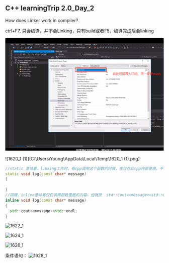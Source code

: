 ## C++ learningTrip 2.0_Day_2

How does Linker work in compiler?

ctrl+F7, 只会编译，并不会Linking，只有build或者F5，编译完成后会linking

![image](https://github.com/MeleeMegaRyan/UE4-C-Demo/blob/master/C%2B%2BLearningTrip2.0/Day2/1618_1.png)

![1620_1 (1)](C:\Users\Young\AppData\Local\Temp\1620_1 (1).png)




```c++
//static 意味着，linking工作时，有cpp调用这个函数的时候，仅仅在此cpp内部使用，不会出现函数重复出现的错误
static void log(const char* message)
{

}
//同理，inline意味着仅仅调用函数里面的内容，也就是  std::cout<<message<<std::endl;也不会出现重复出现的错误
inline void log(const char* message)
{
  std::cout<<message<<std::endl;
}
```
![1622_1](C:\Users\Young\AppData\Local\Temp\1622_1.png)

![1624_1](C:\Users\Young\AppData\Local\Temp\1624_1.png)

![1626_1](C:\Users\Young\AppData\Local\Temp\1626_1.png)



条件语句：
![1628_1](C:\Users\Young\AppData\Local\Temp\1628_1.png)
